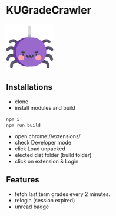 # KUGradeCrawler

![icon](https://raw.githubusercontent.com/thtiiz/KUGradeCrawler/master/src/assets/icon_128.png?token=AJNF66CQPQVEEWOD3ZK637S6TXFN2)

## Installations

- clone
- install modules and build

```
npm i
npm run build
```

- open chrome://extensions/
- check Developer mode
- click Load unpacked
- elected dist folder (build folder)
- click on extension & Login

## Features

- fetch last term grades every 2 minutes.
- relogin (session expired)
- unread badge
